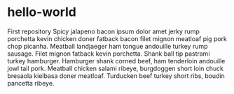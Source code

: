 # hello-world
First repository
Spicy jalapeno bacon ipsum dolor amet jerky rump porchetta kevin chicken doner fatback bacon filet mignon meatloaf pig pork chop picanha. Meatball landjaeger ham tongue andouille turkey rump sausage. Filet mignon fatback kevin porchetta. Shank ball tip pastrami turkey hamburger. Hamburger shank corned beef, ham tenderloin andouille jowl tail pork. Meatball chicken salami ribeye, burgdoggen short loin chuck bresaola kielbasa doner meatloaf. Turducken beef turkey short ribs, boudin pancetta ribeye.
